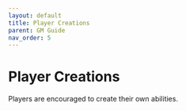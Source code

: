 ```yaml
---
layout: default
title: Player Creations
parent: GM Guide
nav_order: 5
---
```


# Player Creations

Players are encouraged to create their own abilities.
